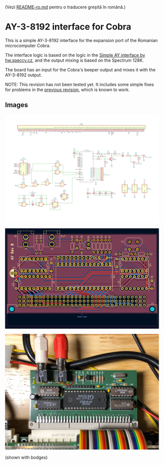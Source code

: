 (Vezi [README-ro.md](README-ro.md) pentru o traducere greșită în română.)

# AY-3-8192 interface for Cobra

This is a simple AY-3-8192 interface for the expansion port of the Romanian
microcomputer Cobra.

The interface logic is based on the logic in the [Simple AY interface by
hw.speccy.cz][Simple AY interface], and the output mixing is
based on the Spectrum 128K.

The board has an input for the Cobra's beeper output and mixes it with the
AY-3-8192 output.

NOTE: This revision has not been tested yet.  It includes some simple fixes for
problems in the [previous revision][0da03c1], which is known to work.

[Simple AY interface]: https://hw.speccy.cz/ayinterface.html

[0da03c1]: https://github.com/tsowell/cobra-ay-3-8192/tree/0da03c1

## Images

![Schematic](images/schematic.svg)

![PCB](images/board.png)

![Photo](images/photo.jpg)

(shown with bodges)
